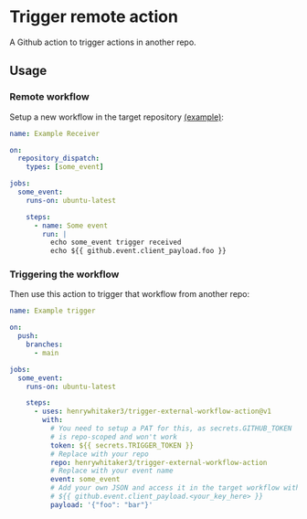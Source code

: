 # Trigger remote action

A Github action to trigger actions in another repo.

## Usage

### Remote workflow

Setup a new workflow in the target repository [(example)](https://github.com/henrywhitaker3/trigger-external-workflow-action/blob/main/.github/workflows/example-receiver.yml):

```yaml
name: Example Receiver

on:
  repository_dispatch:
    types: [some_event]

jobs:
  some_event:
    runs-on: ubuntu-latest

    steps:
      - name: Some event
        run: |
          echo some_event trigger received
          echo ${{ github.event.client_payload.foo }}
```

### Triggering the workflow

Then use this action to trigger that workflow from another repo:

```yaml
name: Example trigger

on:
  push:
    branches:
      - main

jobs:
  some_event:
    runs-on: ubuntu-latest

    steps:
      - uses: henrywhitaker3/trigger-external-workflow-action@v1
        with:
          # You need to setup a PAT for this, as secrets.GITHUB_TOKEN 
          # is repo-scoped and won't work
          token: ${{ secrets.TRIGGER_TOKEN }} 
          # Replace with your repo
          repo: henrywhitaker3/trigger-external-workflow-action 
          # Replace with your event name
          event: some_event 
          # Add your own JSON and access it in the target workflow with
          # ${{ github.event.client_payload.<your_key_here> }}
          payload: '{"foo": "bar"}'
```
